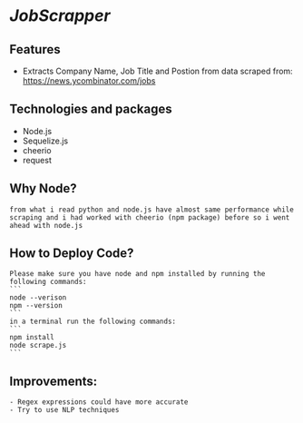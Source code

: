 # *JobScrapper*

## Features
   - Extracts Company Name, Job Title and Postion from data scraped from: https://news.ycombinator.com/jobs

## Technologies and packages
   - Node.js
   - Sequelize.js
   - cheerio
   - request

## Why Node?
    from what i read python and node.js have almost same performance while scraping and i had worked with cheerio (npm package) before so i went ahead with node.js

## How to Deploy Code?
    Please make sure you have node and npm installed by running the following commands:
    ```
    node --verison
    npm --version
    ```
    in a terminal run the following commands:
    ```
    npm install
    node scrape.js
    ```

## Improvements:
    - Regex expressions could have more accurate
    - Try to use NLP techniques

